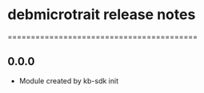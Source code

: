 # debmicrotrait release notes
=========================================

0.0.0
-----
* Module created by kb-sdk init
